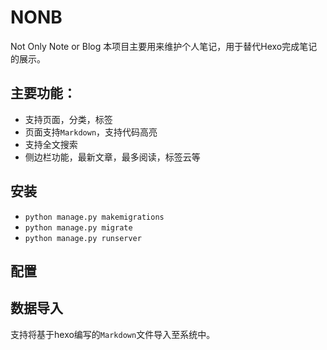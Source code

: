 # NONB
Not Only Note or Blog
本项目主要用来维护个人笔记，用于替代Hexo完成笔记的展示。

## 主要功能：
- 支持页面，分类，标签
- 页面支持`Markdown`，支持代码高亮
- 支持全文搜索
- 侧边栏功能，最新文章，最多阅读，标签云等

## 安装
   * `python manage.py makemigrations`
   * `python manage.py migrate`
   * `python manage.py runserver`

## 配置

## 数据导入
支持将基于hexo编写的`Markdown`文件导入至系统中。


